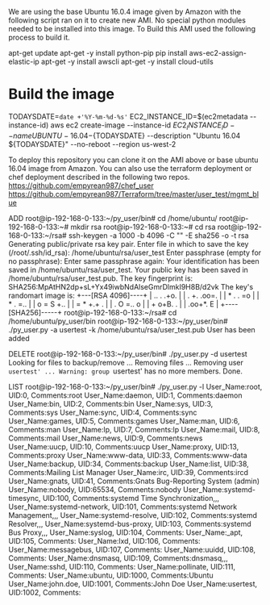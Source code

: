 We are using the base Ubuntu 16.0.4 image given by Amazon with the following script ran on it to create new AMI. No special python modules needed to be installed into this image.
To Build this AMI used the following process to build it.

apt-get update
apt-get -y install python-pip
pip install aws-ec2-assign-elastic-ip
apt-get -y install awscli
apt-get -y install cloud-utils
# Build the image
TODAYSDATE=`date +'%Y-%m-%d-%s'`
EC2_INSTANCE_ID=$(ec2metadata --instance-id)
aws ec2 create-image --instance-id $EC2_INSTANCE_ID --name UBUNTU-16.04-${TODAYSDATE} --description "Ubuntu 16.04 ${TODAYSDATE}" --no-reboot --region us-west-2

To deploy this repository you can clone it on the AMI above or base ubuntu 16.04 image from Amazon. You can also use the terraform deployment or chef deployment described in the following two repos.
https://github.com/empyrean987/chef_user
https://github.com/empyrean987/Terraform/tree/master/user_test/mgmt_blue


ADD
root@ip-192-168-0-133:~/py_user/bin# cd /home/ubuntu/
root@ip-192-168-0-133:~# mkdir rsa
root@ip-192-168-0-133:~# cd rsa
root@ip-192-168-0-133:~/rsa# ssh-keygen -a 1000 -b 4096 -C "" -E sha256 -o -t rsa
Generating public/private rsa key pair.
Enter file in which to save the key (/root/.ssh/id_rsa): /home/ubuntu/rsa/user_test
Enter passphrase (empty for no passphrase):
Enter same passphrase again:
Your identification has been saved in /home/ubuntu/rsa/user_test.
Your public key has been saved in /home/ubuntu/rsa/user_test.pub.
The key fingerprint is:
SHA256:MpAtHN2dp+sL+Yx49iwbNdAlseGmrDlmkI9H8B/d2vk
The key's randomart image is:
+---[RSA 4096]----+
|    .. . .+o.    |
|   . +. .oo=.    |
|    * . . =o     |
|     * . =..     |
|    o = S +..    |
|     = * +.+ .   |
|    . O =.. o    |
|     + o+B.  .   |
|      .oo+*.  E  |
+----[SHA256]-----+
root@ip-192-168-0-133:~/rsa# cd /home/ubuntu/py_user/bin
root@ip-192-168-0-133:~/py_user/bin# ./py_user.py -a usertest -k /home/ubuntu/rsa/user_test.pub
User has been added


DELETE
root@ip-192-168-0-133:~/py_user/bin# ./py_user.py -d usertest
Looking for files to backup/remove ...
Removing files ...
Removing user `usertest' ...
Warning: group `usertest' has no more members.
Done.


LIST
root@ip-192-168-0-133:~/py_user/bin# ./py_user.py -l
User_Name:root, UID:0, Comments:root
User_Name:daemon, UID:1, Comments:daemon
User_Name:bin, UID:2, Comments:bin
User_Name:sys, UID:3, Comments:sys
User_Name:sync, UID:4, Comments:sync
User_Name:games, UID:5, Comments:games
User_Name:man, UID:6, Comments:man
User_Name:lp, UID:7, Comments:lp
User_Name:mail, UID:8, Comments:mail
User_Name:news, UID:9, Comments:news
User_Name:uucp, UID:10, Comments:uucp
User_Name:proxy, UID:13, Comments:proxy
User_Name:www-data, UID:33, Comments:www-data
User_Name:backup, UID:34, Comments:backup
User_Name:list, UID:38, Comments:Mailing List Manager
User_Name:irc, UID:39, Comments:ircd
User_Name:gnats, UID:41, Comments:Gnats Bug-Reporting System (admin)
User_Name:nobody, UID:65534, Comments:nobody
User_Name:systemd-timesync, UID:100, Comments:systemd Time Synchronization,,,
User_Name:systemd-network, UID:101, Comments:systemd Network Management,,,
User_Name:systemd-resolve, UID:102, Comments:systemd Resolver,,,
User_Name:systemd-bus-proxy, UID:103, Comments:systemd Bus Proxy,,,
User_Name:syslog, UID:104, Comments:
User_Name:_apt, UID:105, Comments:
User_Name:lxd, UID:106, Comments:
User_Name:messagebus, UID:107, Comments:
User_Name:uuidd, UID:108, Comments:
User_Name:dnsmasq, UID:109, Comments:dnsmasq,,,
User_Name:sshd, UID:110, Comments:
User_Name:pollinate, UID:111, Comments:
User_Name:ubuntu, UID:1000, Comments:Ubuntu
User_Name:john.doe, UID:1001, Comments:John Doe
User_Name:usertest, UID:1002, Comments: